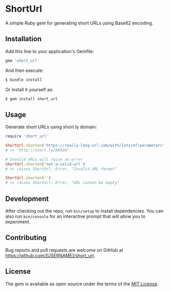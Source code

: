 # ShortUrl

A simple Ruby gem for generating short URLs using Base62 encoding.

## Installation

Add this line to your application's Gemfile:

```ruby
gem 'short_url'
```

And then execute:

```bash
$ bundle install
```

Or install it yourself as:

```bash
$ gem install short_url
```

## Usage

Generate short URLs using short.ly domain:

```ruby
require 'short_url'

ShortUrl.shorten('https://really-long-url.com/with/lots/of/parameters')
# => "http://short.ly/bK92m"

# Invalid URLs will raise an error
ShortUrl.shorten('not-a-valid-url')
# => raises ShortUrl::Error, "Invalid URL format"

ShortUrl.shorten('')
# => raises ShortUrl::Error, "URL cannot be empty"
```

## Development

After checking out the repo, run `bin/setup` to install dependencies. You can also run `bin/console` for an interactive prompt that will allow you to experiment.

## Contributing

Bug reports and pull requests are welcome on GitHub at https://github.com/[USERNAME]/short_url.

## License

The gem is available as open source under the terms of the [MIT License](https://opensource.org/licenses/MIT).
